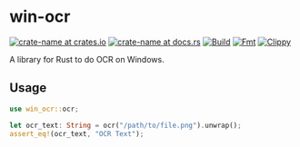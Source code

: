 # win-ocr

[![crate-name at crates.io](https://img.shields.io/crates/v/win_ocr.svg)](https://crates.io/crates/win_ocr) [![crate-name at docs.rs](https://docs.rs/win_ocr/badge.svg)](https://docs.rs/win_ocr) [![Build](https://github.com/JichouP/win-ocr-rs/actions/workflows/Build.yml/badge.svg)](https://github.com/JichouP/win-ocr-rs/actions/workflows/Build.yml) [![Fmt](https://github.com/JichouP/win-ocr-rs/actions/workflows/Fmt.yml/badge.svg)](https://github.com/JichouP/win-ocr-rs/actions/workflows/Fmt.yml) [![Clippy](https://github.com/JichouP/win-ocr-rs/actions/workflows/clippy.yml/badge.svg)](https://github.com/JichouP/win-ocr-rs/actions/workflows/clippy.yml)

A library for Rust to do OCR on Windows.

## Usage

```rust
use win_ocr::ocr;

let ocr_text: String = ocr("/path/to/file.png").unwrap();
assert_eq!(ocr_text, "OCR Text");
```

